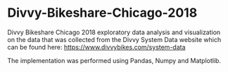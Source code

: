 # Divvy-Bikeshare-Chicago-2018

Divvy Bikeshare Chicago 2018 exploratory data analysis and visualization on the data that was collected from the Divvy System Data website which can be found here: <a href="https://www.divvybikes.com/system-data">https://www.divvybikes.com/system-data</a>

The implementation was performed using Pandas, Numpy and Matplotlib.
